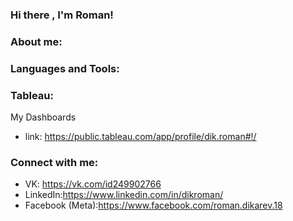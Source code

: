 ### Hi there , I'm Roman!

### About me:



### Languages and Tools:

### Tableau:
My Dashboards
- link: https://public.tableau.com/app/profile/dik.roman#!/
### Connect with me:
- VK: https://vk.com/id249902766
- LinkedIn:https://www.linkedin.com/in/dikroman/
- Facebook (Meta):https://www.facebook.com/roman.dikarev.18
